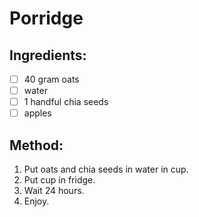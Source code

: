 # Porridge

## Ingredients:
- [ ] 40 gram oats
- [ ] water
- [ ] 1 handful chia seeds
- [ ] apples

## Method:
1. Put oats and chia seeds in water in cup.
2. Put cup in fridge.
3. Wait 24 hours.
4. Enjoy.
